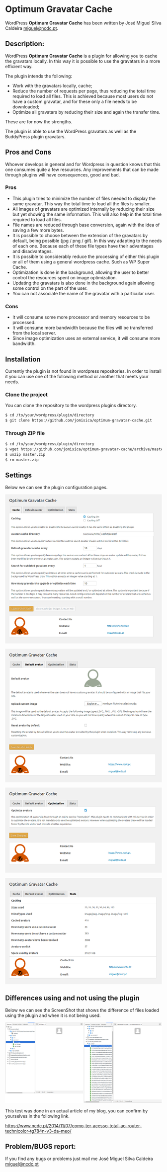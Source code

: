 # Optimum Gravatar Cache
WordPress **Optimum Gravatar Cache** has been written by José Miguel Silva Caldeira <miguel@ncdc.pt>.

## Description:
WordPress **Optimum Gravatar Cache** is a plugin for allowing you to cache the gravatars locally. In this way it is possible to use the gravatars in a more efficient way.

The plugin intends the following:
* Work with the gravatars locally, cache;
* Reduce the number of requests per page, thus reducing the total time required to load all files. This is achieved because most users do not have a custom gravatar, and for these only a file needs to be downloaded;
* Optimize all gravatars by reducing their size and again the transfer time.

These are for now the strengths.

The plugin is able to use the WordPress gravatars as well as the BuddyPress plugin gravatars.

## Pros and Cons
Whoever develops in general and for Wordpress in question knows that this one consumes quite a few resources.
Any improvements that can be made through plugins will have consequences, good and bad.

### Pros
* This plugin tries to minimize the number of files needed to display the same gravatar. This way the total time to load all the files is smaller.
* All images of gravatars are optimized internally by reducing their size but yet showing the same information. This will also help in the total time required to load all files.
* File names are reduced through base conversion, again with the idea of ​​saving a few more bytes.
* It is possible to choose between the extension of the gravatars by default, being possible (jpg / png / gif). In this way adapting to the needs of each one. Because each of these file types have their advantages and disadvantages.
* It is possible to considerably reduce the processing of either this plugin or all of them using a general wordpress cache. Such as WP Super Cache.
* Optimization is done in the background, allowing the user to better control the resources spent on image optimization.
* Updating the gravatars is also done in the background again allowing some control on the part of the user.
* You can not associate the name of the gravatar with a particular user.

### Cons
* It will consume some more processor and memory resources to be processed.
* It will consume more bandwidth because the files will be transferred from the local server.
* Since image optimization uses an external service, it will consume more bandwidth.

## Installation
Currently the plugin is not found in wordpress repositories.
In order to install it you can use one of the following method or another that meets your needs.

### Clone the project
You can clone the repository to the wordpress plugins directory.

```Bash
$ cd /to/your/wordpress/plugin/directory
$ git clone https://github.com/jomisica/optimum-gravatar-cache.git
```

### Through ZIP file

```Bash
$ cd /to/your/wordpress/plugin/directory
$ wget https://github.com/jomisica/optimum-gravatar-cache/archive/master.zip
$ unzip master.zip
$ rm master.zip
```

## Settings
Below we can see the plugin configuration pages.

![Settings ScreenShot](media/cache.png?raw=true "Settings ScreenShot")

![Settings ScreenShot](media/default-avatar.png?raw=true "Settings ScreenShot")

![Settings ScreenShot](media/optimization.png?raw=true "Settings ScreenShot")

![Settings ScreenShot](media/stats.png?raw=true "Settings ScreenShot")

## Differences using and not using the plugin
Below we can see the ScreenShot that shows the difference of files loaded using the plugin and when it is not being used.

![Differences using and not using the plugin](media/compare.png?raw=true "Differences using and not using the plugin")

This test was done in an actual article of my blog, you can confirm by yourselves in the following link.

https://www.ncdc.pt/2014/11/07/como-ter-acesso-total-ao-router-technicolor-tg784n-v3-da-meo/

## Problem/BUGS report:
If you find any bugs or problems just mail me José Miguel Silva Caldeira <miguel@ncdc.pt>
